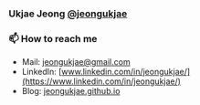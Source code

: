 ### Ukjae Jeong [@jeongukjae](https://github.com/jeongukjae)

### 📫 How to reach me

* Mail: [jeongukjae@gmail.com](mailto:jeongukjae@gmail.com)
* LinkedIn: [www.linkedin.com/in/jeongukjae/](https://www.linkedin.com/in/jeongukjae/)
* Blog: [jeongukjae.github.io](https://jeongukjae.github.io)

<!--
**jeongukjae/jeongukjae** is a ✨ _special_ ✨ repository because its `README.md` (this file) appears on your GitHub profile.

Here are some ideas to get you started:

- 🔭 I’m currently working on ...
- 🌱 I’m currently learning ...
- 👯 I’m looking to collaborate on ...
- 🤔 I’m looking for help with ...
- 💬 Ask me about ...
- 📫 How to reach me: ...
- 😄 Pronouns: ...
- ⚡ Fun fact: ...
-->
